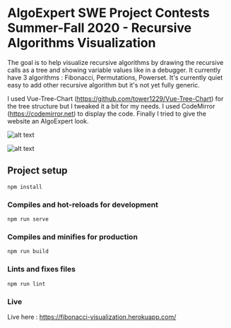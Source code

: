 # AlgoExpert SWE Project Contests Summer-Fall 2020 - Recursive Algorithms Visualization

The goal is to help visualize recursive algorithms by drawing the recursive calls as a tree and showing variable values like in a debugger.
It currently have 3 algorithms : Fibonacci, Permutations, Powerset.
It's currently quiet easy to add other recursive algorithm but it's not yet fully generic.

I used Vue-Tree-Chart (https://github.com/tower1229/Vue-Tree-Chart) for the tree structure but I tweaked it a bit for my needs.
I used CodeMirror (https://codemirror.net) to display the code.
Finally I tried to give the website an AlgoExpert look.

![alt text](https://raw.githubusercontent.com/joconte/algoexpert-visualization/master/public/home.png)

![alt text](https://raw.githubusercontent.com/joconte/algoexpert-visualization/master/public/run.png)

## Project setup
```
npm install
```

### Compiles and hot-reloads for development
```
npm run serve
```

### Compiles and minifies for production
```
npm run build
```

### Lints and fixes files
```
npm run lint
```

### Live
Live here : https://fibonacci-visualization.herokuapp.com/
